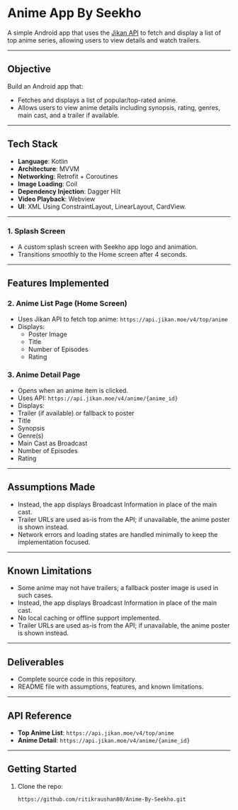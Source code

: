 # Anime App By Seekho

A simple Android app that uses the [Jikan API](https://jikan.moe) to fetch and display a list of top anime series, allowing users to view details and watch trailers.

---

## Objective

Build an Android app that:

- Fetches and displays a list of popular/top-rated anime.
- Allows users to view anime details including synopsis, rating, genres, main cast, and a trailer if available.

---

## Tech Stack

- **Language**: Kotlin  
- **Architecture**: MVVM  
- **Networking**: Retrofit + Coroutines  
- **Image Loading**: Coil  
- **Dependency Injection**: Dagger Hilt  
- **Video Playback**: Webview 
- **UI**: XML Using ConstraintLayout, LinearLayout, CardView.

---

### 1. Splash Screen
-  A custom splash screen with Seekho app logo and animation.
-  Transitions smoothly to the Home screen after 4 seconds.

---

## Features Implemented

### 2. Anime List Page (Home Screen)
- Uses Jikan API to fetch top anime: `https://api.jikan.moe/v4/top/anime`
- Displays:
  -  Poster Image
  -  Title
  -  Number of Episodes
  -  Rating

### 3. Anime Detail Page
-  Opens when an anime item is clicked.
-  Uses API: `https://api.jikan.moe/v4/anime/{anime_id}`
-  Displays:
  -  Trailer (if available) or fallback to poster
  -  Title
  -  Synopsis
  -  Genre(s)
  -  Main Cast as Broadcast
  -  Number of Episodes
  -  Rating

---

## Assumptions Made

-  Instead, the app displays Broadcast Information in place of the main cast.
-  Trailer URLs are used as-is from the API; if unavailable, the anime poster is shown instead.
-  Network errors and loading states are handled minimally to keep the implementation focused.

---

## Known Limitations

-  Some anime may not have trailers; a fallback poster image is used in such cases.
-  Instead, the app displays Broadcast Information in place of the main cast.
-  No local caching or offline support implemented. 
-  Trailer URLs are used as-is from the API; if unavailable, the anime poster is shown instead.

---

## Deliverables

-  Complete source code in this repository.
-  README file with assumptions, features, and known limitations.

---

## API Reference

- **Top Anime List**: `https://api.jikan.moe/v4/top/anime`
- **Anime Detail**: `https://api.jikan.moe/v4/anime/{anime_id}` 

---

## Getting Started

1. Clone the repo:
   ```bash
   https://github.com/ritikraushan80/Anime-By-Seekho.git
